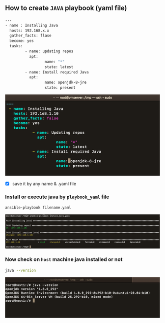 ## How to create `JAVA` playbook (yaml file)

```bash
--- 
- name : Installing Java
  hosts: 192.168.x.x
  gather_facts: flase
  become: yes
  tasks:
         - name: updating repos
           apt:
                  name: "*"
                  state: latest
         - name: Install required Java
           apt:
                  name: openjdk-8-jre
                  state: present
```
![java_template](https://github.com/irezaul/Ansible/blob/main/java%20playbook/Java%20playbook.png)

- [x] save it by any name & .yaml file

### Install or execute java by `playbook_yaml` file
```bash
ansible-playbook filename.yaml
```
![java run command](https://github.com/irezaul/Ansible/blob/main/java%20playbook/Install%20java%20by%20playbook_yaml.png)

### Now check on `host` machine java installed or not
```bash
java --version
```
![install java done](https://github.com/irezaul/Ansible/blob/main/java%20playbook/Java%20install%20done%20on%20host.png)
